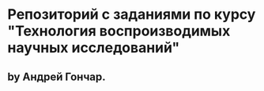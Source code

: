 # Репозиторий с заданиями по курсу "Технология воспроизводимых научных исследований"
## by Андрей Гончар.
